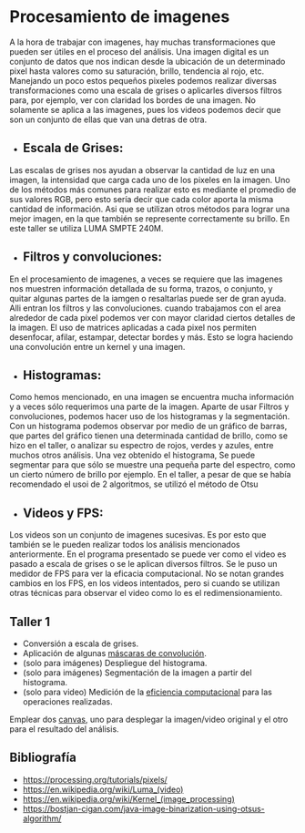 # Procesamiento de imagenes

A la hora de trabajar con imagenes, hay muchas transformaciones que pueden ser útiles en el proceso del análisis. Una imagen digital es un conjunto de datos que nos indican desde la ubicación de un determinado pixel hasta valores como su saturación, brillo, tendencia al rojo, etc. Manejando un poco estos pequeños pixeles podemos realizar diversas transformaciones como una escala de grises o aplicarles diversos filtros para, por ejemplo, ver con claridad los bordes de una imagen.
No solamente se aplica a las imagenes, pues los videos podemos decir que son un conjunto de ellas que van una detras de otra.

* ## Escala de Grises:

Las escalas de grises nos ayudan a observar la cantidad de luz en una imagen, la intensidad que carga cada uno de los pixeles en la imagen. Uno de los métodos más comunes para realizar esto es mediante el promedio de sus valores RGB, pero esto sería decir que cada color aporta la misma cantidad de información. Asi que se utilizan otros métodos para lograr una mejor imagen, en la que también se represente correctamente su brillo. En este taller se utiliza LUMA SMPTE 240M.

* ## Filtros y convoluciones:

En el procesamiento de imagenes, a veces se requiere que las imagenes nos muestren información detallada de su forma, trazos, o conjunto, y quitar algunas partes de la iamgen o resaltarlas puede ser de gran ayuda. Alli entran los filtros y las convoluciones. cuando trabajamos con el area alrededor de cada pixel podemos ver con mayor claridad ciertos detalles de la imagen. El uso de matrices aplicadas a cada pixel nos permiten desenfocar, afilar, estampar, detectar bordes y más. Esto se logra haciendo una convolución entre un kernel y una imagen.

* ## Histogramas:

Como hemos mencionado, en una imagen se encuentra mucha información y a veces sólo requerimos una parte de la imagen. Aparte de usar Filtros y convoluciones, podemos hacer uso de los histogramas y la segmentación. Con un histograma podemos observar por medio de un gráfico de barras, que partes del gráfico tienen una determinada cantidad de brillo, como se hizo en el taller, o analizar su espectro de rojos, verdes y azules, entre muchos otros análisis. Una vez obtenido el histograma, Se puede segmentar para que sólo se muestre una pequeña parte del espectro, como un cierto número de brillo por ejemplo. En el taller, a pesar de que se había recomendado el usoi de 2 algoritmos, se utilizó el método de Otsu

* ## Videos y FPS:

Los videos son un conjunto de imagenes sucesivas. Es por esto que también se le pueden realizar todos los análisis mencionados anteriormente. En el programa presentado se puede ver como el video es pasado a escala de grises o se le aplican diversos filtros. Se le puso un medidor de FPS para ver la eficacia computacional. No se notan grandes cambios en los FPS, en los videos intentados, pero si cuando se utilizan otras técnicas para observar el video como lo es el redimensionamiento.

## Taller 1

* Conversión a escala de grises.
* Aplicación de algunas [máscaras de convolución](https://en.wikipedia.org/wiki/Kernel_(image_processing)).
* (solo para imágenes) Despliegue del histograma.
* (solo para imágenes) Segmentación de la imagen a partir del histograma.
* (solo para video) Medición de la [eficiencia computacional](https://processing.org/reference/frameRate.html) para las operaciones realizadas.

Emplear dos [canvas](https://processing.org/reference/PGraphics.html), uno para desplegar la imagen/video original y el otro para el resultado del análisis.

## Bibliografía

* https://processing.org/tutorials/pixels/
* https://en.wikipedia.org/wiki/Luma_(video)
* https://en.wikipedia.org/wiki/Kernel_(image_processing)
* https://bostjan-cigan.com/java-image-binarization-using-otsus-algorithm/
